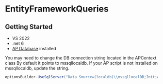 # EntityFrameworkQueries

## Getting Started
- VS 2022
- .net 6
- [AP Database](create_ap(3).sql) installed

You may need to change the DB connection string located in the APContext class
By default it points to mssqllocaldb. If your AP script is not installed on mssqllocaldb, update the string.
```csharp
optionsBuilder.UseSqlServer("Data Source=(localdb)\\mssqllocalDB;Initial catalog=AP");
```
